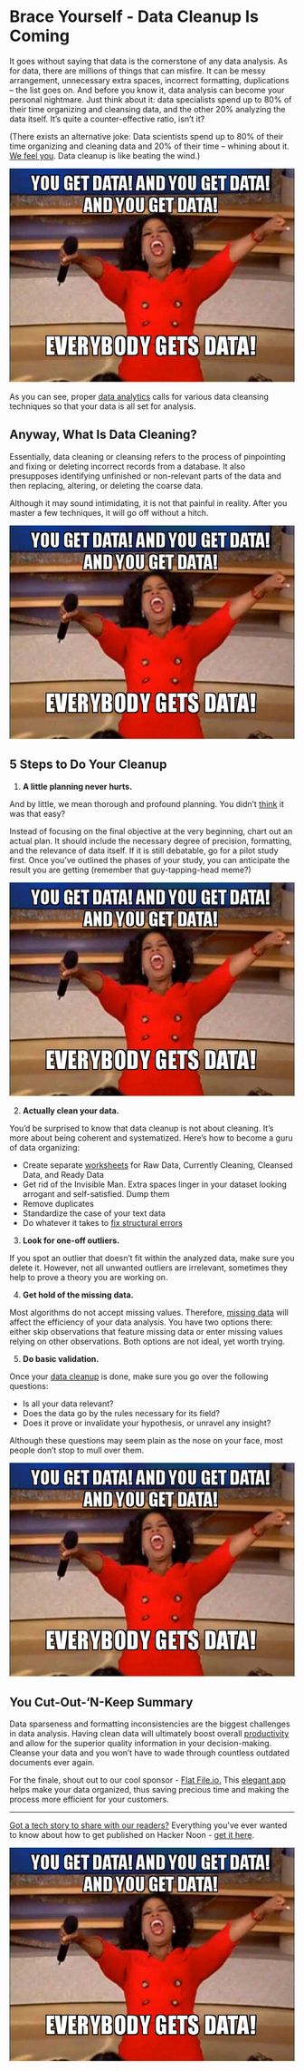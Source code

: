 # Brace Yourself - Data Cleanup Is Coming

It goes without saying that data is the cornerstone of any data analysis. As for data, there are millions of things that can misfire. It can be messy arrangement, unnecessary extra spaces, incorrect formatting, duplications – the list goes on. And before you know it, data analysis can become your personal nightmare. Just think about it: data specialists spend up to 80% of their time organizing and cleansing data, and the other 20% analyzing the data itself. It’s quite a counter-effective ratio, isn’t it?

(There exists an alternative joke: Data scientists spend up to 80% of their time organizing and cleaning data and 20% of their time – whining about it. [We feel you](https://hackernoon.com/tired-of-dirty-data-its-time-to-implement-a-data-scrubbing-initiative-7xbe3wxh). Data cleanup is like beating the wind.)



![alt_text](https://github.com/atherdon/newsletters/blob/master/archive/img/memes/october/4/7.jpg "image_tooltip")


As you can see, proper [data analytics](https://hackernoon.com/data-analytics-is-a-journey-p4k3ugj) calls for various data cleansing techniques so that your data is all set for analysis.


## Anyway, What Is Data Cleaning?

Essentially, data cleaning or cleansing refers to the process of pinpointing and fixing or deleting incorrect records from a database. It also presupposes identifying unfinished or non-relevant parts of the data and then replacing, altering, or deleting the coarse data.

Although it may sound intimidating, it is not that painful in reality. After you master a few techniques, it will go off without a hitch.



![alt_text](https://github.com/atherdon/newsletters/blob/master/archive/img/memes/october/4/7.jpg "image_tooltip")



## 5 Steps to Do Your Cleanup



1. **A little planning never hurts.**

And by little, we mean thorough and profound planning. You didn’t [think](https://hackernoon.com/how-to-think-like-a-data-scientist-or-data-analyst-7s983yg9) it was that easy?

Instead of focusing on the final objective at the very beginning, chart out an actual plan. It should include the necessary degree of precision, formatting, and the relevance of data itself. If it is still debatable, go for a pilot study first. Once you’ve outlined the phases of your study, you can anticipate the result you are getting (remember that guy-tapping-head meme?)



![alt_text](https://github.com/atherdon/newsletters/blob/master/archive/img/memes/october/4/7.jpg "image_tooltip")




2. **Actually clean your data.**

You’d be surprised to know that data cleanup is not about cleaning. It’s more about being coherent and systematized. Here’s how to become a guru of data organizing:



*   Create separate [worksheets](https://hackernoon.com/3-best-ways-to-import-json-to-google-sheets-ultimate-guide-3k8s24ya) for Raw Data, Currently Cleaning, Cleansed Data, and Ready Data
*   Get rid of the Invisible Man. Extra spaces linger in your dataset looking arrogant and self-satisfied. Dump them
*   Remove duplicates
*   Standardize the case of your text data
*   Do whatever it takes to [fix structural errors](https://hackernoon.com/use-up-sampling-and-weights-to-address-imbalance-data-problem-tc623y6v)
3. **Look for one-off outliers.**

If you spot an outlier that doesn’t fit within the analyzed data, make sure you delete it. However, not all unwanted outliers are irrelevant, sometimes they help to prove a theory you are working on.



4. **Get hold of the missing data.**

Most algorithms do not accept missing values. Therefore, [missing data](https://hackernoon.com/how-data-loss-without-any-data-recovery-can-destroy-tech-company-lw193ua5) will affect the efficiency of your data analysis. You have two options there: either skip observations that feature missing data or enter missing values relying on other observations. Both options are not ideal, yet worth trying.



5. **Do basic validation.**

Once your [data cleanup](https://hackernoon.com/the-essential-data-cleansing-checklist-0y443umt) is done, make sure you go over the following questions:



*   Is all your data relevant?
*   Does the data go by the rules necessary for its field?
*   Does it prove or invalidate your hypothesis, or unravel any insight?

Although these questions may seem plain as the nose on your face, most people don’t stop to mull over them.


![alt_text](https://github.com/atherdon/newsletters/blob/master/archive/img/memes/october/4/7.jpg "image_tooltip")



## You Cut-Out-‘N-Keep Summary

Data sparseness and formatting inconsistencies are the biggest challenges in data analysis. Having clean data will ultimately boost overall [productivity](https://hackernoon.com/the-mass-storing-of-data-can-turn-the-consumer-into-the-new-farmer-m63d3ezn) and allow for the superior quality information in your decision-making. Cleanse your data and you won’t have to wade through countless outdated documents ever again.

For the finale, shout out to our cool sponsor - [Flat File.io.](https://bit.ly/30AWyC4) This [elegant app](https://bit.ly/3notFmn) helps make your data organized, thus saving precious time and making the process more efficient for your customers.

***

[Got a tech story to share with our readers?](http://auth.hackernoon.com/) Everything you've ever wanted to know about how to get published on Hacker Noon - [get it here](https://hackernoon.com/how-to-get-published-on-hacker-noon-a-step-by-step-guide-zcp36rz).



![alt_text](https://github.com/atherdon/newsletters/blob/master/archive/img/memes/october/4/7.jpg "image_tooltip")
